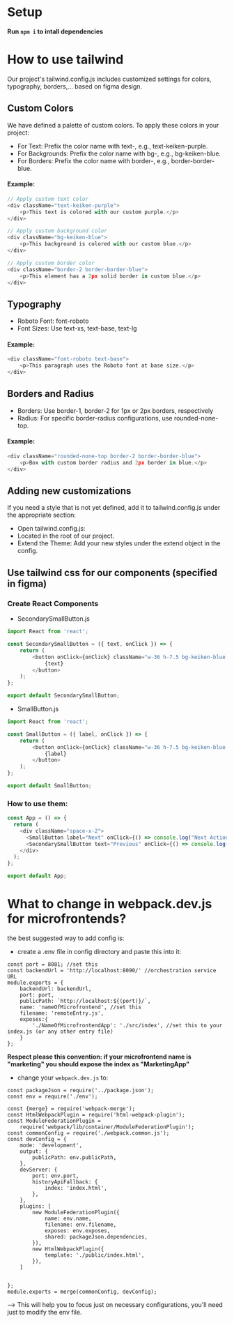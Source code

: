 # Setup
**Run `npm i` to intall dependencies**
# How to use tailwind
Our project's tailwind.config.js includes customized settings for colors, typography, borders,... based on figma design.
## Custom Colors
We have defined a palette of custom colors. To apply these colors in your project:

- For Text: Prefix the color name with text-, e.g., text-keiken-purple. 
- For Backgrounds: Prefix the color name with bg-, e.g., bg-keiken-blue. 
- For Borders: Prefix the color name with border-, e.g., border-border-blue.
#### Example:

```javascript
// Apply custom text color
<div className="text-keiken-purple">
    <p>This text is colored with our custom purple.</p>
</div>

// Apply custom background color
<div className="bg-keiken-blue">
    <p>This background is colored with our custom blue.</p>
</div>

// Apply custom border color
<div className="border-2 border-border-blue">
    <p>This element has a 2px solid border in custom blue.</p>
</div>


```

## Typography
- Roboto Font: font-roboto
- Font Sizes: Use text-xs, text-base, text-lg

#### Example:

```javascript
<div className="font-roboto text-base">
    <p>This paragraph uses the Roboto font at base size.</p>
</div>
```
## Borders and Radius
- Borders: Use border-1, border-2 for 1px or 2px borders, respectively
- Radius: For specific border-radius configurations, use rounded-none-top.

#### Example:

```javascript
<div className="rounded-none-top border-2 border-border-blue">
    <p>Box with custom border radius and 2px border in blue.</p>
</div>

```

## Adding new customizations
If you need a style that is not yet defined, add it to tailwind.config.js under the appropriate section:

- Open tailwind.config.js:
- Located in the root of our project.
- Extend the Theme: Add your new styles under the extend object in the config. 

## Use tailwind css for our components (specified in figma)
### Create React Components
- SecondarySmallButton.js
```javascript
import React from 'react';

const SecondarySmallButton = ({ text, onClick }) => {
    return (
        <button onClick={onClick} className="w-36 h-7.5 bg-keiken-blue text-white font-roboto text-base leading-[18.75px] opacity-0 rounded-none">
            {text}
        </button>
    );
};

export default SecondarySmallButton;

```
- SmallButton.js
```javascript
import React from 'react';

const SmallButton = ({ label, onClick }) => {
    return (
        <button onClick={onClick} className="w-36 h-7.5 bg-keiken-blue text-white rounded-none opacity-0">
            {label}
        </button>
    );
};

export default SmallButton;
```
### How to use them:
````javascript
const App = () => {
  return (
    <div className="space-x-2">
      <SmallButton label="Next" onClick={() => console.log("Next Action")} />
      <SecondarySmallButton text="Previous" onClick={() => console.log("Previous Action")} />
    </div>
  );
};

export default App;

````

# What to change in webpack.dev.js for microfrontends?
the best suggested way to add config is:
- create a .env file in config directory and paste this into it:
````text
const port = 8081; //set this
const backendUrl = 'http://localhost:8090/' //orchestration service URL
module.exports = {
    backendUrl: backendUrl,
    port: port,
    publicPath: `http://localhost:${(port)}/`,
    name: 'nameOfMicrofrontend', //set this
    filename: 'remoteEntry.js',
    exposes:{
        './NameOfMicrofrontendApp': './src/index', //set this to your index.js (or any other entry file)
    }
};
````
**Respect please this convention: if your microfrontend name is "marketing" you should expose the index as "MarketingApp"**

- change your `webpack.dev.js` to: 

````text
const packageJson = require('../package.json');
const env = require('./env');

const {merge} = require('webpack-merge');
const HtmlWebpackPlugin = require('html-webpack-plugin');
const ModuleFederationPlugin =
    require('webpack/lib/container/ModuleFederationPlugin');
const commonConfig = require('./webpack.common.js');
const devConfig = {
    mode: 'development',
    output: {
        publicPath: env.publicPath,
    },
    devServer: {
        port: env.port,
        historyApiFallback: {
            index: 'index.html',
        },
    },
    plugins: [
        new ModuleFederationPlugin({
            name: env.name,
            filename: env.filename,
            exposes: env.exposes,
            shared: packageJson.dependencies,
        }),
        new HtmlWebpackPlugin({
            template: './public/index.html',
        }),
    ]


};
module.exports = merge(commonConfig, devConfig);

````

--> This will help you to focus just on necessary configurations, you'll need just to modify the env file.

# 